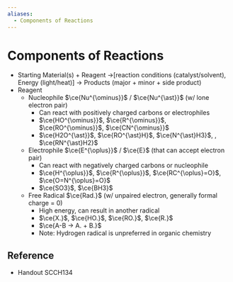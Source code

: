 ```yaml
---
aliases:
  - Components of Reactions
---
```


# Components of Reactions

- Starting Material(s) + Reagent →\[reaction conditions (catalyst/solvent), Energy (light/heat)\] → Products (major + minor + side product)
- Reagent
	- Nucleophile $\ce{Nu^{\ominus}}$ / $\ce{Nu^{\ast}}$ (w/ lone electron pair)
		- Can react with positively charged carbons or electrophiles
		- $\ce{HO^{\ominus}}$, $\ce{R^{\ominus}}$, $\ce{RO^{\ominus}}$, $\ce{CN^{\ominus}}$
		- $\ce{H2O^{\ast}}$, $\ce{RO^{\ast}H}$, $\ce{N^{\ast}H3}$, , $\ce{RN^{\ast}H2}$
	- Electrophile $\ce{E^{\oplus}}$ / $\ce{E}$ (that can accept electron pair)
		- Can react with negatively charged carbons or nucleophile
		- $\ce{H^{\oplus}}$, $\ce{R^{\oplus}}$, $\ce{RC^{\oplus}=O}$, $\ce{O=N^{\oplus}=O}$
		- $\ce{SO3}$, $\ce{BH3}$
	- Free Radical $\ce{Rad.}$ (w/ unpaired electron, generally formal charge = 0)
		- High energy, can result in another radical
		- $\ce{X.}$, $\ce{HO.}$, $\ce{RO.}$, $\ce{R.}$
		- $\ce{A-B -> A. + B.}$
		- Note: Hydrogen radical is unpreferred in organic chemistry

## Reference

- Handout SCCH134
